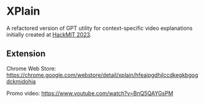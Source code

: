 # XPlain

A refactored version of GPT utility for context-specific video explanations initially created at [HackMIT 2023](https://hackmit.org).

## Extension

Chrome Web Store:
https://chrome.google.com/webstore/detail/xplain/hfeaipgdhjlccdkegkbgogdckmjdohja

Promo video:
https://www.youtube.com/watch?v=BnQ5QAYGsPM
